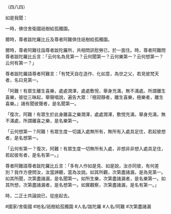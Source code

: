 （四八四）

如是我聞：

一時，佛住舍衛國祇樹給孤獨園。

爾時，尊者跋陀羅比丘及尊者阿難俱住祇樹給孤獨園。

爾時，尊者阿難往詣尊者跋陀羅所，共相問訊慰勞已，於一面住。時，尊者阿難問尊者跋陀羅比丘言：「云何名為見第一？云何聞第一？云何樂第一？云何想第一？云何有第一？」

尊者跋陀羅語尊者阿難言：「有梵天自在造作、化如意，為世之父，若見彼梵天者，名曰見第一。

「阿難！有眾生離生喜樂，處處潤澤，處處敷悅，舉身充滿，無不滿處。所謂離生喜樂，彼從三昧起，舉聲唱說，遍告大眾：『極寂靜者，離生喜樂，極樂者，離生喜樂。』諸有聞彼聲者，是名聞第一。

「復次，阿難！有眾生於此身離喜之樂潤澤，處處潤澤，敷悅充滿，舉身充滿，無不滿處，所謂離喜之樂，是名樂第一。

「云何想第一？阿難！有眾生度一切識入處無所有，無所有入處具足住，若起彼想者，是名想第一。

「云何有第一？復次，阿難！有眾生度一切無所有入處，非想非非想入處具足住，若起彼有者，是名有第一。」

尊者阿難語尊者跋陀羅比丘言：「多有人作如是見、如是說，汝亦同彼，有何差別？我作方便問汝，汝當諦聽，當為汝說。如其所觀，次第盡諸漏，是為見第一。如其所聞，次第盡諸漏，是名聞第一。如所生樂，次第盡諸漏者，是名樂第一。如其所想，次第盡諸漏者，是名想第一。如實觀察，次第盡諸漏，是名有第一。」

時，二正士共論說已，從座起去。

#國家/舍衛國
#地名/祇樹給孤獨園
#人名/跋陀羅
#人名/阿難
#次第盡諸漏
